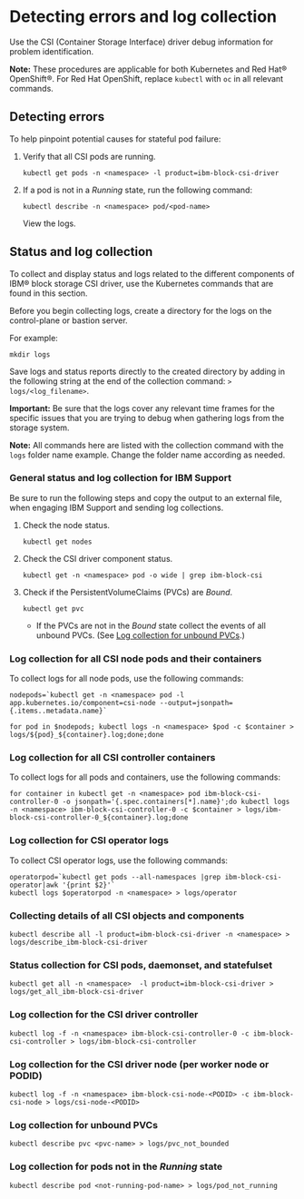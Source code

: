 # Detecting errors and log collection

Use the CSI (Container Storage Interface) driver debug information for problem identification.

**Note:** These procedures are applicable for both Kubernetes and Red Hat® OpenShift®. For Red Hat OpenShift, replace `kubectl` with `oc` in all relevant commands.

## Detecting errors

To help pinpoint potential causes for stateful pod failure:

1.  Verify that all CSI pods are running.
    ```
    kubectl get pods -n <namespace> -l product=ibm-block-csi-driver
    ```

2.  If a pod is not in a _Running_ state, run the following command:
    ```
    kubectl describe -n <namespace> pod/<pod-name>
    ```
    View the logs.


## Status and log collection
To collect and display status and logs related to the different components of IBM® block storage CSI driver, use the Kubernetes commands that are found in this section.

Before you begin collecting logs, create a directory for the logs on the control-plane or bastion server.

For example:

```
mkdir logs
```
Save logs and status reports directly to the created directory by adding in the following string at the end of the collection command: `> logs/<log_filename>`.

**Important:** Be sure that the logs cover any relevant time frames for the specific issues that you are trying to debug when gathering logs from the storage system.

**Note:** All commands here are listed with the collection command with the `logs` folder name example. Change the folder name according as needed.

### General status and log collection for IBM Support
Be sure to run the following steps and copy the output to an external file, when engaging IBM Support and sending log collections.

1. Check the node status.
    
    `kubectl get nodes`
2. Check the CSI driver component status.

    `kubectl get -n <namespace> pod -o wide | grep ibm-block-csi`
3. Check if the PersistentVolumeClaims (PVCs) are _Bound_.

    `kubectl get pvc`

    - If the PVCs are not in the _Bound_ state collect the events of all unbound PVCs. (See [Log collection for unbound PVCs](#log-collection-for-unbound-pvcs).)

### Log collection for all CSI node pods and their containers

To collect logs for all node pods, use the following commands:

    nodepods=`kubectl get -n <namespace> pod -l app.kubernetes.io/component=csi-node --output=jsonpath={.items..metadata.name}`
    
    for pod in $nodepods; kubectl logs -n <namespace> $pod -c $container > logs/${pod}_${container}.log;done;done


### Log collection for all CSI controller containers

To collect logs for all pods and containers, use the following commands:
    
    for container in kubectl get -n <namespace> pod ibm-block-csi-controller-0 -o jsonpath='{.spec.containers[*].name}';do kubectl logs -n <namespace> ibm-block-csi-controller-0 -c $container > logs/ibm-block-csi-controller-0_${container}.log;done


### Log collection for CSI operator logs
To collect CSI operator logs, use the following commands:

    operatorpod=`kubectl get pods --all-namespaces |grep ibm-block-csi-operator|awk '{print $2}'`
    kubectl logs $operatorpod -n <namespace> > logs/operator


### Collecting details of all CSI objects and components

`kubectl describe all -l product=ibm-block-csi-driver -n <namespace> > logs/describe_ibm-block-csi-driver`


### Status collection for CSI pods, daemonset, and statefulset
`kubectl get all -n <namespace>  -l product=ibm-block-csi-driver > logs/get_all_ibm-block-csi-driver`




### Log collection for the CSI driver controller
`kubectl log -f -n <namespace> ibm-block-csi-controller-0 -c ibm-block-csi-controller > logs/ibm-block-csi-controller`


### Log collection for the CSI driver node (per worker node or PODID)
`kubectl log -f -n <namespace> ibm-block-csi-node-<PODID> -c ibm-block-csi-node > logs/csi-node-<PODID>`



### Log collection for unbound PVCs
`kubectl describe pvc <pvc-name> > logs/pvc_not_bounded`



### Log collection for pods not in the _Running_ state
`kubectl describe pod <not-running-pod-name> > logs/pod_not_running`
